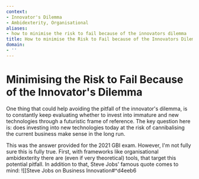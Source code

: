 ```yaml
---
context:
- Innovator's Dilemma
- Ambidexterity, Organisational
aliases:
- how to minimise the risk to fail because of the innovators dilemma
title: How to minimise the Risk to Fail because of the Innovators Dilemma
domain:
- ''
---
```


# Minimising the Risk to Fail Because of the Innovator's Dilemma

One thing that could help avoiding the pitfall of the innovator's dilemma, is to constantly keep evaluating whether to invest into immature and new technologies through a futuristic frame of reference. The key question here is: does investing into new technologies today at the risk of cannibalising the current business make sense in the long run.

This was the answer provided for the 2021 GBI exam. However, I'm not fully sure this is fully true. First, with frameworks like organisational ambidexterity there are (even if very theoretical) tools, that target this potential pitfall. In addition to that, Steve Jobs' famous quote comes to mind:
![[Steve Jobs on Business Innovation#^d4eeb6